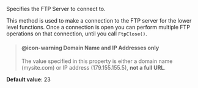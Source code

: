 ﻿Specifies the FTP Server to connect to.

This method is used to make a connection to the FTP server for the lower level functions. Once a connection is open you can perform multiple FTP operations on that connection, until you call `FtpClose()`.

> #### @icon-warning Domain Name and IP Addresses only
> The value specified in this property is either a domain name (mysite.com) or IP address (179.155.155.5), **not a full URL**. 

**Default value**: 23